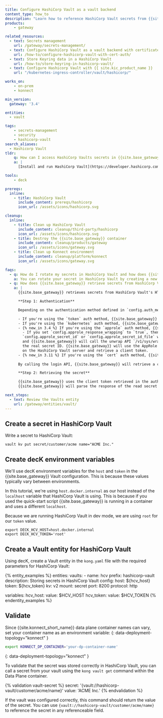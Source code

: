```yaml
---
title: Configure HashiCorp Vault as a vault backend
content_type: how_to
description: "Learn how to reference HashiCorp Vault secrets from {{site.base_gateway}}."
products:
    - gateway

related_resources:
  - text: Secrets management
    url: /gateway/secrets-management/
  - text: Configure HashiCorp Vault as a vault backend with certificate authentication
    url: /how-to/configure-hashicorp-vault-with-cert-auth/
  - text: Store Keyring data in a HashiCorp Vault
    url: /how-to/store-keyring-in-hashicorp-vault/
  - text: Configure Hashicorp Vault with {{ site.kic_product_name }}
    url: "/kubernetes-ingress-controller/vault/hashicorp/"

works_on:
    - on-prem
    - konnect

min_version:
  gateway: '3.4'

entities: 
  - vault

tags:
    - secrets-management
    - security
    - hashicorp-vault
search_aliases:
  - Hashicorp Vault
tldr:
    q: How can I access HashiCorp Vaults secrets in {{site.base_gateway}}? 
    a: |
      [Install and run HashiCorp Vault](https://developer.hashicorp.com/vault/tutorials/get-started/install-binary#install-vault) in dev mode or self-managed. [Write a secret to the Vault](https://developer.hashicorp.com/vault/tutorials/secrets-management/versioned-kv?variants=vault-deploy%3Aselfhosted#write-secrets) like `vault kv put secret/customer/acme name="ACME Inc."`. Save your HashiCorp Vault token, host, port, protocol, and KV secrets engine version and use them to configure a {{site.base_gateway}} [Vault entity](/gateway/entities/vault/). Use `{vault://hashicorp-vault/customer/acme/name}` to reference the secret in any referenceable field.

tools:
    - deck

prereqs:
  inline: 
    - title: HashiCorp Vault
      include_content: prereqs/hashicorp
      icon_url: /assets/icons/hashicorp.svg

cleanup:
  inline:
    - title: Clean up HashiCorp Vault
      include_content: cleanup/third-party/hashicorp
      icon_url: /assets/icons/hashicorp.svg
    - title: Destroy the {{site.base_gateway}} container
      include_content: cleanup/products/gateway
      icon_url: /assets/icons/gateway.svg
    - title: Clean up Konnect environment
      include_content: cleanup/platform/konnect
      icon_url: /assets/icons/gateway.svg

faqs:
  - q: How do I rotate my secrets in HashiCorp Vault and how does {{site.base_gateway}} pick up the new secret values?
    a: You can rotate your secret in HashiCorp Vault by creating a new secret version with the updated value. You'll also want to configure the `ttl` settings in your {{site.base_gateway}} Vault entity so that {{site.base_gateway}} pulls the rotated secret periodically.
  - q: How does {{site.base_gateway}} retrieve secrets from HashiCorp Vault?
    a: |
      {{site.base_gateway}} retrieves secrets from HashiCorp Vault's HTTP API through a two-step process: authentication and secret retrieval.

      **Step 1: Authentication**

      Depending on the authentication method defined in `config.auth_method`, {{site.base_gateway}} authenticates to HashiCorp Vault using one of the following methods:

      - If you're using the `token` auth method, {{site.base_gateway}} uses the `config.token` as the client token.
      - If you're using the `kubernetes` auth method, {{site.base_gateway}} uses the service account JWT token mounted in the pod (path defined in the `config.kube_api_token_file`) to call the login API for the Kubernetes auth path on the HashiCorp Vault server and retrieve a client token.
      - {% new_in 3.4 %} If you're using the `approle` auth method, {{site.base_gateway}} uses the AppRole credentials to retrieve a client token. The AppRole role ID is configured by field `config.approle_role_id`, and the secret ID is configured by field `config.approle_secret_id` or `config.approle_secret_id_file`. 
        - If you set `config.approle_response_wrapping` to `true`, then the secret ID configured by
        `config.approle_secret_id` or `config.approle_secret_id_file` will be a response wrapping token, 
        and {{site.base_gateway}} will call the unwrap API `/v1/sys/wrapping/unwrap` to unwrap the response wrapping token to fetch 
        the real secret ID. {{site.base_gateway}} will use the AppRole role ID and secret ID to call the login API for the AppRole auth path
        on the HashiCorp Vault server and retrieve a client token.
      - {% new_in 3.11 %} If you're using the `cert` auth method, {{site.base_gateway}} uses a client certificate and private key to retrieve a client token. The certificate must be previously configured in HashiCorp vault as a trusted certificate. Alternatively, the issuing CA certificate can be set as a trusted CA. The trusted certificate role name is configured by the field `config.cert_auth_role_name`. If one isn't provided, HashiCorp vault attempts to authenticate against all configured trusted certificates or trusted CAs. The certificate is configured with `config.cert_auth_cert` and the key with `cert_auth_cert_key`.
      
      By calling the login API, {{site.base_gateway}} will retrieve a client token and then use it in the next step as the value of `X-Vault-Token` header to retrieve a secret.

      **Step 2: Retrieving the secret**

      {{site.base_gateway}} uses the client token retrieved in the authentication step to call the Read Secret API and retrieve the secret value. The request varies depending on the secrets engine version you're using.
      {{site.base_gateway}} will parse the response of the read secret API automatically and return the secret value.

next_steps:
  - text: Review the Vaults entity
    url: /gateway/entities/vault/
---
```


## Create a secret in HashiCorp Vault

Write a secret to HashiCorp Vault:
```
vault kv put secret/customer/acme name="ACME Inc."
```

## Create decK environment variables 

We'll use decK environment variables for the `host` and `token` in the {{site.base_gateway}} Vault configuration. This is because these values typically vary between environments. 

In this tutorial, we're using `host.docker.internal` as our host instead of the `localhost` variable that HashiCorp Vault is using. This is because if you used the quick-start script {{site.base_gateway}} is running in a container and uses a different `localhost`.

Because we are running HashiCorp Vault in dev mode, we are using `root` for our `token` value. 

```
export DECK_HCV_HOST=host.docker.internal
export DECK_HCV_TOKEN='root'
```


## Create a Vault entity for HashiCorp Vault 

Using decK, create a Vault entity in the `kong.yaml` file with the required parameters for HashiCorp Vault:

{% entity_examples %}
entities:
  vaults:
    - name: hcv
      prefix: hashicorp-vault
      description: Storing secrets in HashiCorp Vault
      config:
        host: ${hcv_host}
        token: ${hcv_token}
        kv: v2
        mount: secret
        port: 8200
        protocol: http

variables:
  hcv_host:
    value: $HCV_HOST
  hcv_token:
    value: $HCV_TOKEN
{% endentity_examples %}

## Validate

Since {{site.konnect_short_name}} data plane container names can vary, set your container name as an environment variable:
{: data-deployment-topology="konnect" }
```sh
export KONNECT_DP_CONTAINER='your-dp-container-name'
```
{: data-deployment-topology="konnect" }

To validate that the secret was stored correctly in HashiCorp Vault, you can call a secret from your vault using the `kong vault get` command within the Data Plane container. 

{% validation vault-secret %}
secret: '{vault://hashicorp-vault/customer/acme/name}'
value: 'ACME Inc.'
{% endvalidation %}

If the vault was configured correctly, this command should return the value of the secret. You can use `{vault://hashicorp-vault/customer/acme/name}` to reference the secret in any referenceable field.
